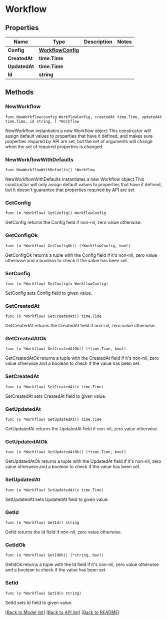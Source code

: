 # Workflow

## Properties

Name | Type | Description | Notes
------------ | ------------- | ------------- | -------------
**Config** | [**WorkflowConfig**](WorkflowConfig.md) |  | 
**CreatedAt** | **time.Time** |  | 
**UpdatedAt** | **time.Time** |  | 
**Id** | **string** |  | 

## Methods

### NewWorkflow

`func NewWorkflow(config WorkflowConfig, createdAt time.Time, updatedAt time.Time, id string, ) *Workflow`

NewWorkflow instantiates a new Workflow object
This constructor will assign default values to properties that have it defined,
and makes sure properties required by API are set, but the set of arguments
will change when the set of required properties is changed

### NewWorkflowWithDefaults

`func NewWorkflowWithDefaults() *Workflow`

NewWorkflowWithDefaults instantiates a new Workflow object
This constructor will only assign default values to properties that have it defined,
but it doesn't guarantee that properties required by API are set

### GetConfig

`func (o *Workflow) GetConfig() WorkflowConfig`

GetConfig returns the Config field if non-nil, zero value otherwise.

### GetConfigOk

`func (o *Workflow) GetConfigOk() (*WorkflowConfig, bool)`

GetConfigOk returns a tuple with the Config field if it's non-nil, zero value otherwise
and a boolean to check if the value has been set.

### SetConfig

`func (o *Workflow) SetConfig(v WorkflowConfig)`

SetConfig sets Config field to given value.


### GetCreatedAt

`func (o *Workflow) GetCreatedAt() time.Time`

GetCreatedAt returns the CreatedAt field if non-nil, zero value otherwise.

### GetCreatedAtOk

`func (o *Workflow) GetCreatedAtOk() (*time.Time, bool)`

GetCreatedAtOk returns a tuple with the CreatedAt field if it's non-nil, zero value otherwise
and a boolean to check if the value has been set.

### SetCreatedAt

`func (o *Workflow) SetCreatedAt(v time.Time)`

SetCreatedAt sets CreatedAt field to given value.


### GetUpdatedAt

`func (o *Workflow) GetUpdatedAt() time.Time`

GetUpdatedAt returns the UpdatedAt field if non-nil, zero value otherwise.

### GetUpdatedAtOk

`func (o *Workflow) GetUpdatedAtOk() (*time.Time, bool)`

GetUpdatedAtOk returns a tuple with the UpdatedAt field if it's non-nil, zero value otherwise
and a boolean to check if the value has been set.

### SetUpdatedAt

`func (o *Workflow) SetUpdatedAt(v time.Time)`

SetUpdatedAt sets UpdatedAt field to given value.


### GetId

`func (o *Workflow) GetId() string`

GetId returns the Id field if non-nil, zero value otherwise.

### GetIdOk

`func (o *Workflow) GetIdOk() (*string, bool)`

GetIdOk returns a tuple with the Id field if it's non-nil, zero value otherwise
and a boolean to check if the value has been set.

### SetId

`func (o *Workflow) SetId(v string)`

SetId sets Id field to given value.



[[Back to Model list]](../README.md#documentation-for-models) [[Back to API list]](../README.md#documentation-for-api-endpoints) [[Back to README]](../README.md)


